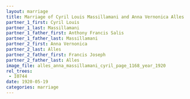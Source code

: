 ```yaml
---
layout: marriage
title: Marriage of Cyril Louis Massillamani and Anna Vernonica Alles
partner_1_first: Cyril Louis
partner_1_last: Massillamani
partner_1_father_first: Anthony Francis Salis
partner_1_father_last: Massillamani
partner_2_first: Anna Vernonica
partner_2_last: Alles
partner_2_father_first: Francis Joseph
partner_2_father_last: Alles
image_file: alles_anna_massillamani_cyril_page_1168_year_1920
rel_trees:
 - I0744
date: 1920-05-19
categories: marriage
---
```



